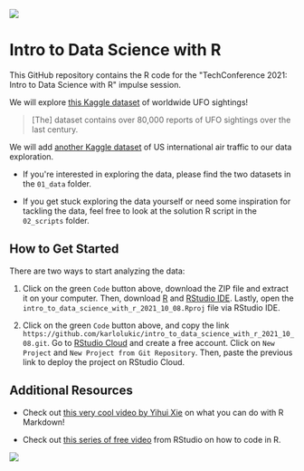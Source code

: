 ![](https://github.com/karlolukic/intro_to_data_science_with_r_2021_10_07/blob/main/04_misc/tech_conference_logo/FB_Header_2021_final.jpg?raw=true)

# Intro to Data Science with R 

This GitHub repository contains the R code for the "TechConference 2021: Intro to Data Science with R" impulse session. 

We will explore [this Kaggle dataset](https://www.kaggle.com/NUFORC/ufo-sightings) of worldwide UFO sightings! 

> [The] dataset contains over 80,000 reports of UFO sightings over the last century.

We will add  [another Kaggle dataset](https://www.kaggle.com/parulpandey/us-international-air-traffic-data) of US international air traffic to our data exploration.

* If you're interested in exploring the data, please find the two datasets in the `01_data` folder.

* If you get stuck exploring the data yourself or need some inspiration for tackling the data, feel free to look at the solution R script in the `02_scripts` folder.

## How to Get Started

There are two ways to start analyzing the data:

1. Click on the green `Code` button above, download the ZIP file and extract it on your computer. Then, download [R](https://www.r-project.org) and [RStudio IDE](https://www.rstudio.com/products/rstudio/download/). Lastly, open the `intro_to_data_science_with_r_2021_10_08.Rproj` file via RStudio IDE.

2. Click on the green `Code` button above, and copy the link `https://github.com/karlolukic/intro_to_data_science_with_r_2021_10_08.git`. Go to [RStudio Cloud](https://www.rstudio.com/products/cloud/) and create a free account. Click on `New Project` and `New Project from Git Repository`. Then, paste the previous link to deploy the project on RStudio Cloud.

## Additional Resources

* Check out [this very cool video by Yihui Xie](https://www.rstudio.com/resources/rstudioconf-2020/one-r-markdown-document-fourteen-demos/) on what you can do with R Markdown!

* Check out [this series of free video](https://www.rstudio.com/collections/rstudio-essentials/) from RStudio on how to code in R.

![](https://github.com/karlolukic/intro_to_data_science_with_r_2021_10_08/blob/main/04_misc/r_ufo_logo/r_ufo_logo.png?raw=true)

